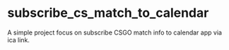 # subscribe_cs_match_to_calendar
A simple project focus on subscribe CSGO match info to calendar app via ica link.

